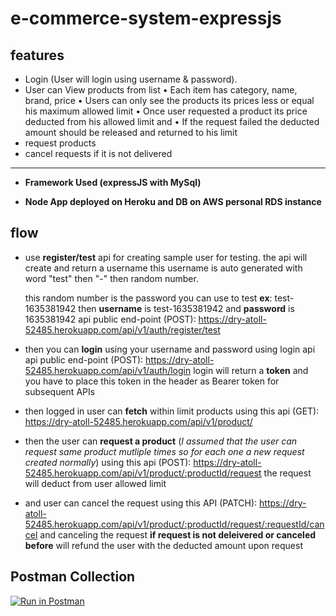 # e-commerce-system-expressjs

## features
- Login (User will login using username & password).
- User can View products from list
	•	Each item has category, name, brand, price
	•	Users can only see the products its prices less or equal his maximum allowed limit
	•	Once user requested a product its price deducted from his allowed limit and
	•	If the request failed the deducted amount should be released and returned to his limit
- request products
- cancel requests if it is not delivered
****
- **Framework Used (expressJS with MySql)**

- **Node App deployed on Heroku and DB on AWS personal RDS instance**

## flow
- use **register/test** api for creating sample user for testing.
	the api will create and return a username
	this username is auto generated with word "test" then "-" then random number.

	this random number is the password you can use to test
	**ex**: test-1635381942 then **username** is test-1635381942 and **password** is 1635381942
	 api public end-point (POST): https://dry-atoll-52485.herokuapp.com/api/v1/auth/register/test

- then you can **login** using your username and password using login api
api public end-point (POST): https://dry-atoll-52485.herokuapp.com/api/v1/auth/login
	 login will return a **token** and you have to place this token in the header as Bearer token for subsequent APIs

- then logged in user can **fetch** within limit products using this api (GET): https://dry-atoll-52485.herokuapp.com/api/v1/product/

- then the user can **request a product** (*I assumed that the user can request same product mutliple times so for each one a new request created normally*) using this api (POST): https://dry-atoll-52485.herokuapp.com/api/v1/product/:productId/request
	the request will deduct from user allowed limit

- and user can cancel the request using this API (PATCH):  https://dry-atoll-52485.herokuapp.com/api/v1/product/:productId/request/:requestId/cancel
	and canceling the request **if request is not deleivered or canceled before** will refund the user with the deducted amount upon request

## Postman Collection
[![Run in Postman](https://run.pstmn.io/button.svg)](https://app.getpostman.com/run-collection/264883-9dd183ac-57bf-4063-a64c-cb14cb4fc48b?action=collection%2Ffork&collection-url=entityId%3D264883-9dd183ac-57bf-4063-a64c-cb14cb4fc48b%26entityType%3Dcollection%26workspaceId%3D1cf49d09-22c4-45ac-8e99-393b0beea99d)
